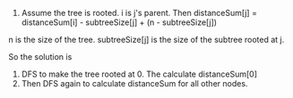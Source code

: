 
1. Assume the tree is rooted. i is j's parent. Then 
  distanceSum[j] = distanceSum[i] - subtreeSize[j] + (n - subtreeSize[j]) 

n is the size of the tree.
subtreeSize[j] is the size of the subtree rooted at j. 

So the solution is
1. DFS to make the tree rooted at 0. The calculate distanceSum[0]
2. Then DFS again to calculate distanceSum for all other nodes. 